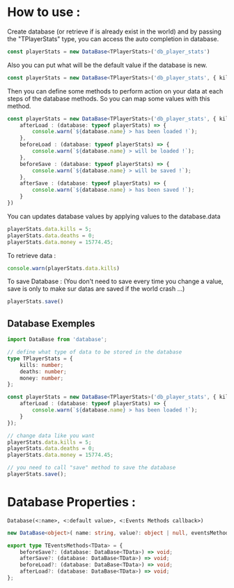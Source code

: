 # How to use : 

Create database (or retrieve if is already exist in the world)
and by passing the "TPlayerStats" type, you can access the auto completion in database.
```ts
const playerStats = new DataBase<TPlayerStats>('db_player_stats')
```

Also you can put what will be the default value if the database is new.
```ts
const playerStats = new DataBase<TPlayerStats>('db_player_stats', { kills: 0, deaths: 0, money: 1000 })
```

Then you can define some methods to perform action on your data at each steps of the database methods. So you can map some values with this method.
```ts
const playerStats = new DataBase<TPlayerStats>('db_player_stats', { kills: 0, deaths: 0, money: 1000 }, {
	afterLoad : (database: typeof playerStats) => {
		console.warn(`${database.name} > has been loaded !`);
	},
	beforeLoad : (database: typeof playerStats) => {
		console.warn(`${database.name} > will be loaded !`);
	},
	beforeSave : (database: typeof playerStats) => {
		console.warn(`${database.name} > will be saved !`);
	},
	afterSave : (database: typeof playerStats) => {
		console.warn(`${database.name} > has been saved !`);
	}
})
```

You can updates database values by applying values to the database.data 

```ts
playerStats.data.kills = 5;
playerStats.data.deaths = 0;
playerStats.data.money = 15774.45;
```

To retrieve data : 
```ts
console.warn(playerStats.data.kills)
```

To save Database : 
(You don't need to save every time you change a value, save is only to make sur datas are saved if the world crash ...)
```ts
playerStats.save()
```

## Database Exemples

```ts
import DataBase from 'database';

// define what type of data to be stored in the database
type TPlayerStats = {
	kills: number;
	deaths: number;
	money: number;
};

const playerStats = new DataBase<TPlayerStats>('db_player_stats', { kills: 0, deaths: 0, money: 1000 }, {
	afterLoad : (database: typeof playerStats) => {
		console.warn(`${database.name} > has been loaded !`);
	}
});

// change data like you want
playerStats.data.kills = 5;
playerStats.data.deaths = 0;
playerStats.data.money = 15774.45;

// you need to call "save" method to save the database
playerStats.save();

```

# Database Properties : 
```
Database(<:name>, <:default value>, <:Events Methods callback>)
```
```ts
new DataBase<object>( name: string, value?: object | null, eventsMethods?: TEventsMethods<TData>)

export type TEventsMethods<TData> = {
	beforeSave?: (database: DataBase<TData>) => void;
	afterSave?: (database: DataBase<TData>) => void;
	beforeLoad?: (database: DataBase<TData>) => void;
	afterLoad?: (database: DataBase<TData>) => void;
};
```
